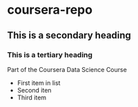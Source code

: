 # coursera-repo
## This is a secondary heading
### This is a tertiary heading
Part of the Coursera Data Science Course

* First item in list
* Second iten
* Third item
